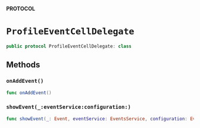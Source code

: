 **PROTOCOL**

# `ProfileEventCellDelegate`

```swift
public protocol ProfileEventCellDelegate: class
```

## Methods
### `onAddEvent()`

```swift
func onAddEvent()
```

### `showEvent(_:eventService:configuration:)`

```swift
func showEvent(_: Event, eventService: EventsService, configuration: EventsConfigurationsData)
```
